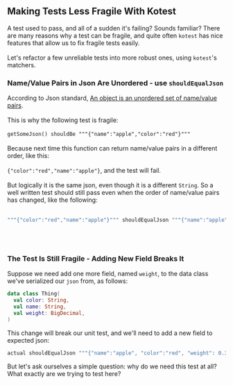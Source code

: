 ## Making Tests Less Fragile With Kotest

A test used to pass, and all of a sudden it's failing? Sounds familiar? There are many reasons why a test can be fragile, and quite often `kotest` has nice features that allow us to fix fragile tests easily.
<br/>
<br/>
Let's refactor a few unreliable tests into more robust ones, using `kotest`'s matchers.

### Name/Value Pairs in Json Are Unordered - use `shouldEqualJson`

According to Json standard, [An object is an unordered set of name/value pairs](https://www.json.org/json-en.html).
<br/>
<br/>
This is why the following test is fragile:
<br/>
<br/>
`getSomeJson() shouldBe """{"name":"apple","color":"red"}"""`
<br/>
<br/>
Because next time this function can return name/value pairs in a different order, like this: <br/>
<br/>
`{"color":"red","name":"apple"}`, and the test will fail.
<br/>
<br/>
But logically it is the same json, even though it is a different `String`. So a well written test should still pass even when the order of name/value pairs has changed, like the following:
<br/>
<br/>
```kotlin
"""{"color":"red","name":"apple"}""" shouldEqualJson """{"name":"apple", "color":"red"}"""
```
<br/>
<br/>

### The Test Is Still Fragile - Adding New Field Breaks It

Suppose we need add one more field, named `weight`, to the data class we've serialized our `json` from, as follows:

```kotlin
data class Thing(
  val color: String,
  val name: String,
  val weight: BigDecimal,
)
```

This change will break our unit test, and we'll need to add a new field to expected json:

```kotlin
actual shouldEqualJson """{"name":"apple", "color":"red", "weight": 0.34}"""
```

But let's ask ourselves a simple question: why do we need this test at all? What exactly are we trying to test here?
<br/>
<br/>

